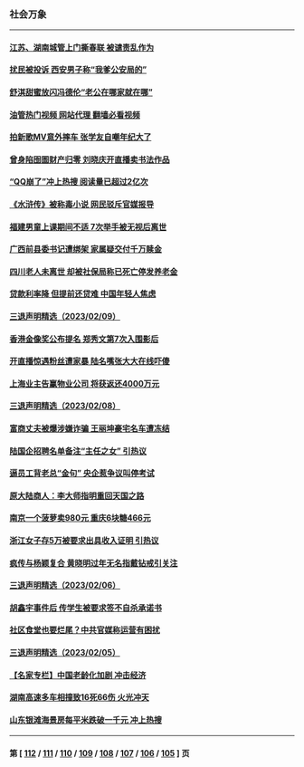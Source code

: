 ### 社会万象
---
#### [江苏、湖南城管上门撕春联 被谴责乱作为](../../pages/ncid282/n13927434.md?02120445) 
#### [扰民被投诉 西安男子称“我爹公安局的”](../../pages/ncid282/n13927394.md?02120445) 
#### [舒淇甜蜜放闪冯德伦“老公在哪家就在哪”](../../pages/ncid282/n13927303.md?02120445) 
#### [油管热门视频 网站代理 翻墙必看视频](http://138.2.39.72:81/youtube.html?epic-marker?02120445)
#### [拍新歌MV意外摔车 张学友自嘲年纪大了](../../pages/ncid282/n13927257.md?02120445) 
#### [曾身陷囹圄财产归零 刘晓庆开直播卖书法作品](../../pages/ncid282/n13927287.md?02120445) 
#### [“QQ崩了”冲上热搜 阅读量已超过2亿次](../../pages/ncid282/n13926976.md?02120445) 
#### [《水浒传》被称毒小说 网民驳斥官媒报导](../../pages/ncid282/n13926922.md?02120445) 
#### [福建男童上课期间不适 7次举手被无视后离世](../../pages/ncid282/n13927029.md?02120445) 
#### [广西前县委书记遭绑架 家属疑交付千万赎金](../../pages/ncid282/n13926893.md?02120445) 
#### [四川老人未离世 却被社保局称已死亡停发养老金](../../pages/ncid282/n13926690.md?02120445) 
#### [贷款利率降 但提前还贷难 中国年轻人焦虑](../../pages/ncid282/n13926729.md?02120445) 
#### [三退声明精选（2023/02/09）](../../pages/ncid282/n13926715.md?02120445) 
#### [香港金像奖公布提名 郑秀文第7次入围影后](../../pages/ncid282/n13926523.md?02120445) 
#### [开直播惊遇粉丝遭家暴 陆名嘴张大大在线吓傻](../../pages/ncid282/n13926541.md?02120445) 
#### [上海业主告赢物业公司 将获返还4000万元](../../pages/ncid282/n13926083.md?02120445) 
#### [三退声明精选（2023/02/08）](../../pages/ncid282/n13925891.md?02120445) 
#### [富商丈夫被爆涉嫌诈骗 王丽坤豪宅名车遭冻结](../../pages/ncid282/n13925663.md?02120445) 
#### [陆国企招聘名单备注“主任之女” 引热议](../../pages/ncid282/n13925388.md?02120445) 
#### [逼员工背老总“金句” 央企惹争议叫停考试](../../pages/ncid282/n13925009.md?02120445) 
#### [原大陆商人：李大师指明重回天国之路](../../pages/ncid282/n13924994.md?02120445) 
#### [南京一个菠萝卖980元 重庆6块糖466元](../../pages/ncid282/n13924532.md?02120445) 
#### [浙江女子存5万被要求出具收入证明 引热议](../../pages/ncid282/n13924442.md?02120445) 
#### [疯传与杨颖复合 黄晓明过年无名指戴钻戒引关注](../../pages/ncid282/n13924175.md?02120445) 
#### [三退声明精选（2023/02/06）](../../pages/ncid282/n13924299.md?02120445) 
#### [胡鑫宇事件后 传学生被要求签不自杀承诺书](../../pages/ncid282/n13923673.md?02120445) 
#### [社区食堂也要烂尾？中共官媒称运营有困扰](../../pages/ncid282/n13923831.md?02120445) 
#### [三退声明精选（2023/02/05）](../../pages/ncid282/n13923566.md?02120445) 
#### [【名家专栏】中国老龄化加剧 冲击经济](../../pages/ncid282/n13919481.md?02120445) 
#### [湖南高速多车相撞致16死66伤 火光冲天](../../pages/ncid282/n13923041.md?02120445) 
#### [山东银滩海景房每平米跌破一千元 冲上热搜](../../pages/ncid282/n13922897.md?02120445) 

---
#### 第 [ [112](./112.md?02120445) / [111](./111.md?02120445) / [110](./110.md?02120445) / [109](./109.md?02120445) / [108](./108.md?02120445) / [107](./107.md?02120445) / [106](./106.md?02120445) / [105](./105.md?02120445) ] 页
